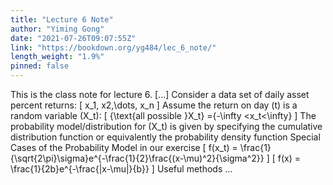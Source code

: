 ```yaml
---
title: "Lecture 6 Note"
author: "Yiming Gong"
date: "2021-07-26T09:07:55Z"
link: "https://bookdown.org/yg484/lec_6_note/"
length_weight: "1.9%"
pinned: false
---
```


This is the class note for lecture 6. [...] Consider a data set of daily asset percent returns: \[
x_1, x2,\dots, x_n
\] Assume the return on day \(t\) is a random variable \(X_t\): \[
\{\text{all possible }X_t\} =\{-\infty <x_t<\infty\}
\] The probability model/distribution for \(X_t\) is given by specifying the cumulative distribution function or equivalently the probability density function Special Cases of the Probability Model in our exercise \[
f(x_t) = \frac{1}{\sqrt{2\pi}\sigma}e^{-\frac{1}{2}\frac{(x-\mu)^2}{\sigma^2}}
\] \[
f(x) = \frac{1}{2b}e^{-\frac{|x-\mu|}{b}}
\] Useful methods  ...
